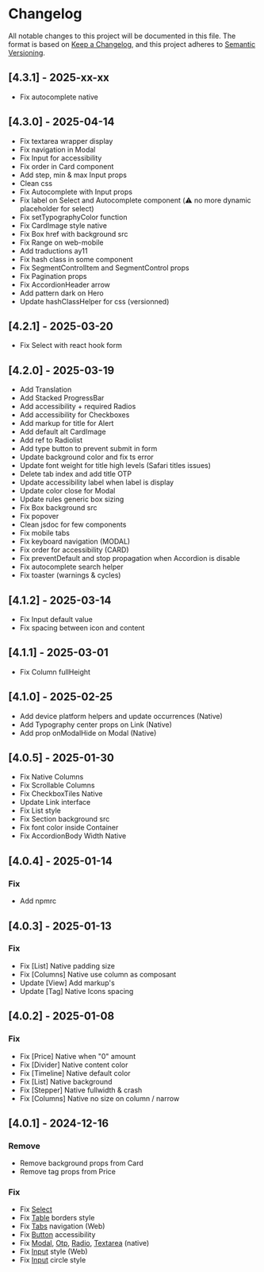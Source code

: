 # Changelog

All notable changes to this project will be documented in this file.
The format is based on [Keep a Changelog](https://keepachangelog.com/en/1.0.0/), and this project adheres to [Semantic Versioning](https://semver.org/spec/v2.0.0.html).

## [4.3.1] - 2025-xx-xx
- Fix autocomplete native


## [4.3.0] - 2025-04-14
- Fix textarea wrapper display
- Fix navigation in Modal
- Fix Input for accessibility
- Fix order in Card component
- Add step, min & max Input props
- Clean css
- Fix Autocomplete with Input props
- Fix label on Select and Autocomplete component (⚠️ no more dynamic placeholder for select)
- Fix setTypographyColor function
- Fix CardImage style native
- Fix Box href with background src
- Fix Range on web-mobile
- Add traductions ay11
- Fix hash class in some component
- Fix SegmentControlItem and SegmentControl props
- Fix Pagination props
- Fix AccordionHeader arrow
- Add pattern dark on Hero
- Update hashClassHelper for css (versionned)

## [4.2.1] - 2025-03-20
- Fix Select with react hook form

## [4.2.0] - 2025-03-19
- Add Translation
- Add Stacked ProgressBar
- Add accessibility + required Radios
- Add accessibility for Checkboxes
- Add markup for title for Alert
- Add default alt CardImage
- Add ref to Radiolist
- Add type button to prevent submit in form
- Update background color and fix ts error
- Update font weight for title high levels (Safari titles issues)
- Delete tab index and add title OTP
- Update accessibility label when label is display
- Update color close for Modal
- Update rules generic box sizing
- Fix Box background src
- Fix popover
- Clean jsdoc for few components
- Fix mobile tabs
- Fix keyboard navigation (MODAL)
- Fix order for accessibility (CARD)
- Fix preventDefault and stop propagation when Accordion is disable
- Fix autocomplete search helper
- Fix toaster (warnings & cycles)

## [4.1.2] - 2025-03-14
- Fix Input default value
- Fix spacing between icon and content

## [4.1.1] - 2025-03-01
- Fix Column fullHeight

## [4.1.0] - 2025-02-25
- Add device platform helpers and update occurrences (Native)
- Add Typography center props on Link (Native)
- Add prop onModalHide on Modal (Native)

## [4.0.5] - 2025-01-30
- Fix Native Columns
- Fix Scrollable Columns
- Fix CheckboxTiles Native
- Update Link interface
- Fix List style
- Fix Section background src
- Fix font color inside Container
- Fix AccordionBody Width Native

## [4.0.4] - 2025-01-14
### Fix
- Add npmrc

## [4.0.3] - 2025-01-13
### Fix
- Fix [List] Native padding size
- Fix [Columns] Native use column as composant
- Update [View] Add markup's
- Update [Tag] Native Icons spacing

## [4.0.2] - 2025-01-08
### Fix
- Fix [Price] Native when "0" amount
- Fix [Divider] Native content color
- Fix [Timeline] Native default color
- Fix [List] Native background
- Fix [Stepper] Native fullwidth & crash
- Fix [Columns] Native no size on column / narrow

## [4.0.1] - 2024-12-16
### Remove
- Remove background props from Card
- Remove tag props from Price

### Fix
- Fix [Select](https://design.bouyguestelecom.fr/components/Select)
- Fix [Table](https://design.bouyguestelecom.fr/components/Table) borders style
- Fix [Tabs](https://design.bouyguestelecom.fr/components/Tabs) navigation (Web)
- Fix [Button](https://design.bouyguestelecom.fr/components/Button) accessibility
- Fix [Modal](https://design.bouyguestelecom.fr/components/Modal), [Otp](https://design.bouyguestelecom.fr/components/Otp), [Radio](https://design.bouyguestelecom.fr/components/Radio), [Textarea](https://design.bouyguestelecom.fr/components/Textarea) (native)
- Fix [Input](https://design.bouyguestelecom.fr/components/Input) style (Web)
- Fix [Input](https://design.bouyguestelecom.fr/components/Input) circle style

